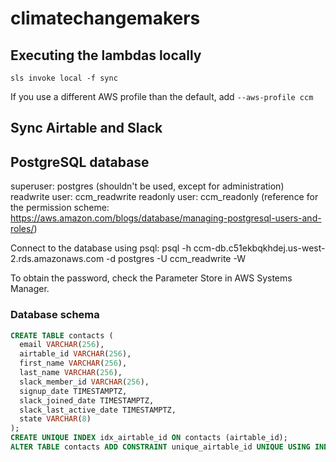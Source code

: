 # climatechangemakers

## Executing the lambdas locally

```
sls invoke local -f sync
```

If you use a different AWS profile than the default, add `--aws-profile ccm`

## Sync Airtable and Slack

## PostgreSQL database

superuser: postgres (shouldn't be used, except for administration)
readwrite user: ccm_readwrite
readonly user: ccm_readonly
(reference for the permission scheme: https://aws.amazon.com/blogs/database/managing-postgresql-users-and-roles/)

Connect to the database using psql:
psql -h ccm-db.c51ekbqkhdej.us-west-2.rds.amazonaws.com -d postgres -U ccm_readwrite -W

To obtain the password, check the Parameter Store in AWS Systems Manager.

### Database schema

```SQL
CREATE TABLE contacts (
  email VARCHAR(256),
  airtable_id VARCHAR(256),
  first_name VARCHAR(256),
  last_name VARCHAR(256),
  slack_member_id VARCHAR(256),
  signup_date TIMESTAMPTZ,
  slack_joined_date TIMESTAMPTZ,
  slack_last_active_date TIMESTAMPTZ,
  state VARCHAR(8)
);
CREATE UNIQUE INDEX idx_airtable_id ON contacts (airtable_id);
ALTER TABLE contacts ADD CONSTRAINT unique_airtable_id UNIQUE USING INDEX idx_airtable_id;
```
